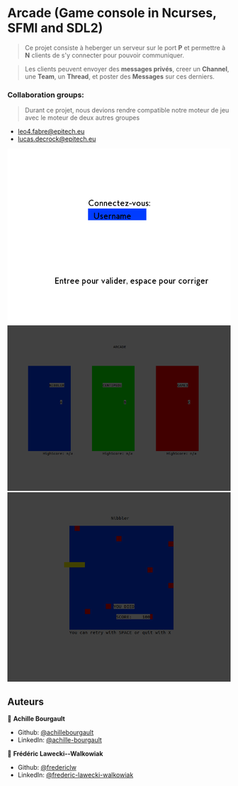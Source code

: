 # Arcade (Game console in Ncurses, SFMl and SDL2)

> Ce projet consiste à heberger un serveur sur le port **P** et permettre à **N** clients de s'y connecter pour pouvoir communiquer.

>Les clients peuvent envoyer des **messages privés**, creer un **Channel**, une **Team**, un **Thread**, et poster des **Messages** sur ces derniers.


### Collaboration groups:

> Durant ce projet, nous devions rendre compatible notre moteur de jeu avec le moteur de deux autres groupes

  - leo4.fabre@epitech.eu
  - lucas.decrock@epitech.eu


<div style="text-align: center">
  <img src="./doc/connect.png">
  <img src="./doc/main-panel.png">
  <img src="./doc/nibbler.png">
</div>

## Auteurs

👤 **Achille Bourgault**

* Github: [@achillebourgault](https://github.com/achillebourgault)
* LinkedIn: [@achille-bourgault](https://fr.linkedin.com/in/achille-bourgault-266514177)

👤 **Frédéric Lawecki--Walkowiak**

* Github: [@fredericlw](https://github.com/fredericlw)
* LinkedIn: [@frederic-lawecki-walkowiak](https://www.linkedin.com/in/frederic-lawecki-walkowiak/)
